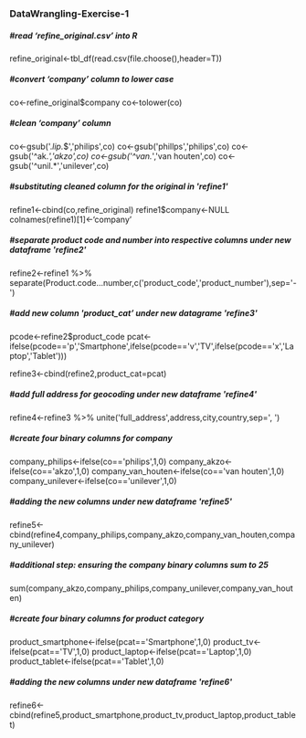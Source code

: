 ### DataWrangling-Exercise-1
##### #read ‘refine_original.csv’ into R 
refine_original<-tbl_df(read.csv(file.choose(),header=T))

##### #convert ‘company’ column to lower case
co<-refine_original$company
co<-tolower(co)

##### #clean ‘company’ column
co<-gsub('.*lip.*$','philips',co)
co<-gsub('phillps','philips',co)
co<-gsub('^ak.*','akzo',co)
co<-gsub('^van.*','van houten',co)
co<-gsub('^unil.*','unilever',co)

##### #substituting cleaned column for the original in 'refine1'
refine1<-cbind(co,refine_original)
refine1$company<-NULL
colnames(refine1)[1]<-‘company’

##### #separate product code and number into respective columns under new dataframe 'refine2'
refine2<-refine1 %>% separate(Product.code...number,c('product_code','product_number'),sep='-')

##### #add new column 'product_cat’ under new datagrame 'refine3'
pcode<-refine2$product_code
pcat<-ifelse(pcode=='p','Smartphone',ifelse(pcode=='v','TV',ifelse(pcode=='x','Laptop','Tablet')))

refine3<-cbind(refine2,product_cat=pcat)

##### #add full address for geocoding under new dataframe 'refine4'
refine4<-refine3 %>% unite('full_address',address,city,country,sep=', ')

##### #create four binary columns for company
company_philips<-ifelse(co=='philips',1,0)
company_akzo<-ifelse(co=='akzo',1,0)
company_van_houten<-ifelse(co=='van houten',1,0)
company_unilever<-ifelse(co=='unilever',1,0)

##### #adding the new columns under new dataframe 'refine5'
refine5<-cbind(refine4,company_philips,company_akzo,company_van_houten,company_unilever)

##### #additional step: ensuring the company binary columns sum to 25
sum(company_akzo,company_philips,company_unilever,company_van_houten)

##### #create four binary columns for product category
product_smartphone<-ifelse(pcat=='Smartphone',1,0)
product_tv<-ifelse(pcat=='TV',1,0)
product_laptop<-ifelse(pcat=='Laptop',1,0)
product_tablet<-ifelse(pcat=='Tablet',1,0)

##### #adding the new columns under new dataframe 'refine6'
refine6<-cbind(refine5,product_smartphone,product_tv,product_laptop,product_tablet)

